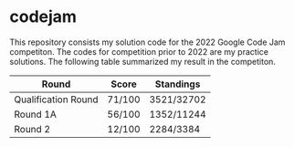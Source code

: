 # codejam

This repository consists my solution code for the 2022 Google Code Jam competiton. The codes for competition prior to 2022 are my practice solutions. The following table summarized my result in the competiton.

| Round  | Score | Standings |
| ------------- | ------------- | ------------- |
| Qualification Round  | 71/100  | 3521/32702 |
| Round 1A | 56/100  | 1352/11244 |
| Round 2 | 12/100 | 2284/3384 |
